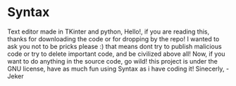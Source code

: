 # Syntax
Text editor made in TKinter and python, 
Hello!, if you are reading this, thanks for downloading the code or for dropping by the repo! 
I wanted to ask you not to be pricks please :) that means dont try to publish malicious code or try to delete important code, and be civilized above all!
Now, if you want to do anything in the source code, go wild! this project is under the GNU license, have as much fun using Syntax as i have coding it!
Sinecerly,
-Jeker
